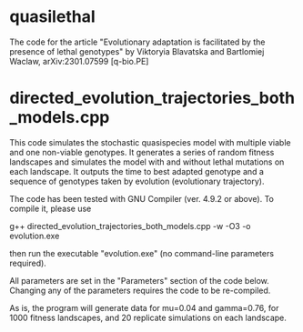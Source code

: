 # quasilethal
The code for the article "Evolutionary adaptation is facilitated by the presence of lethal genotypes" by Viktoryia Blavatska and Bartlomiej Waclaw, arXiv:2301.07599 [q-bio.PE]

# directed_evolution_trajectories_both_models.cpp

This code simulates the stochastic quasispecies model with multiple viable and one non-viable genotypes. It generates a series of random fitness landscapes and simulates the model with and without lethal mutations on each landscape. It outputs the time to best adapted genotype and a sequence of genotypes taken by evolution (evolutionary trajectory).
   
The code has been tested with GNU Compiler (ver. 4.9.2 or above). To compile it, please use
	
g++ directed_evolution_trajectories_both_models.cpp -w -O3 -o evolution.exe
	
then run the executable "evolution.exe" (no command-line parameters required).
	
All parameters are set in the "Parameters" section of the code below. Changing any of the parameters requires the code to be re-compiled.
	
As is, the program will generate data for mu=0.04 and gamma=0.76, for 1000 fitness landscapes, and 20 replicate simulations on each landscape.
